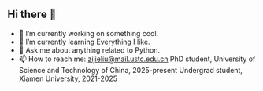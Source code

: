## Hi there 👋
- 🔭 I’m currently working on something cool.
- 🌱 I’m currently learning Everything I like.
- 💬 Ask me about anything related to Python.
- 📫 How to reach me: zijieliu@mail.ustc.edu.cn
PhD student, University of Science and Technology of China, 2025-present
Undergrad student, Xiamen University, 2021-2025

<!--
**Jeffrey-USTC/Jeffrey-USTC** is a ✨ _special_ ✨ repository because its `README.md` (this file) appears on your GitHub profile.

Here are some ideas to get you started:

- 🔭 I’m currently working on ...
- 🌱 I’m currently learning ...
- 👯 I’m looking to collaborate on ...
- 🤔 I’m looking for help with ...
- 💬 Ask me about ...
- 📫 How to reach me: ...
- 😄 Pronouns: ...
- ⚡ Fun fact: ...
-->
